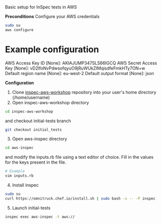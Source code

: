 Basic setup for InSpec tests in AWS

**Preconditions**
Configure your AWS credentials
```bash
sudo su
aws configure
```
# Example configuration
AWS Access Key ID [None]: AKIAJUMP347SLS66IGCQ
AWS Secret Access Key [None]: vD2lfoNvPdwsofqyuO9jRuWUkZIMqisdfeFmkHTy7ON+w
Default region name [None]: eu-west-2
Default output format [None]: json

**Configuration**
1. Clone [inspec-aws-workshop](https://github.com/pgorka/inspec-aws-workshop "inspec-aws-workshop") repository into your user's home directory (/home/username)
2. Open inspec-aws-workshop directory
```bash
cd inspec-aws-workshop
```
and checkout initial-tests branch
```bash
git checkout initial_tests
```
3. Open aws-inspec directory
```bash
cd aws-inspec
```
and modify the inputs.rb file using a text editor of choice.
Fill in the values for the keys present in the file.
```bash
# Example
vim inputs.rb
```
4. Install inspec
```bash
sudo su
curl https://omnitruck.chef.io/install.sh | sudo bash -s -- -P inspec
```
5. Launch initial-tests
```bash
inspec exec aws-inspec -t aws://
```